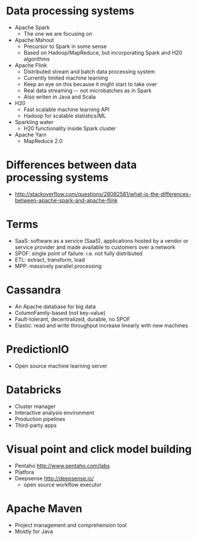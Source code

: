 # Data processing systems
  * Apache Spark
    * The one we are focusing on
  * Apache Mahout
    * Precursor to Spark in some sense
    * Based on Hadoop/MapReduce, but incorporating Spark and H20 algorithms
  * Apache Flink
    * Distributed stream and batch data processing system
    * Currently limited machine learning
    * Keep an eye on this because it might start to take over
    * Real data streaming -- not microbatches as in Spark
    * Also writen in Java and Scala
  * H20
    * Fast scalable machine learning API
    * Hadoop for scalable statistics/ML
  * Sparkling water
    * H20 functionality inside Spark cluster
  * Apache Yarn
    * MapReduce 2.0

# Differences between data processing systems
  * http://stackoverflow.com/questions/28082581/what-is-the-differences-between-apache-spark-and-apache-flink

# Terms
  * SaaS: software as a service (SaaS), applications hosted by a vendor or service provider and made available to customers over a network
  * SPOF: single point of failure: i.e. not fully distributed
  * ETL: extract, transform, load
  * MPP: massively parallel processing

# Cassandra
  * An Apache database for big data
  * ColumnFamily-based (not key-value)
  * Fault-tolerant, decentralized, durable, no SPOF
  * Elastic:  read and write throughput increase linearly with new machines

# PredictionIO
  * Open source machine learning server

# Databricks
  * Cluster manager
  * Interactive analysis environment
  * Production pipelines
  * Third-party apps

# Visual point and click model building
  * Pentaho http://www.pentaho.com/labs
  * Platfora
  * Deepsense http://deepsense.io/
    * open source workflow executor

# Apache Maven
  * Project management and comprehension tool
  * Mostly for Java
